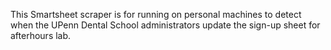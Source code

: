 This Smartsheet scraper is for running on personal machines to detect when the UPenn Dental
School administrators update the sign-up sheet for afterhours lab.